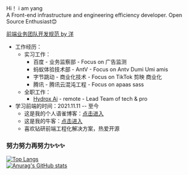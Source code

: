 Hi！  i am yang<br>
A Front-end infrastructure and engineering efficiency developer. Open Source Enthusiast😊 

[前端业务团队开发规范 by 洋](https://github.com/BoyYangzai/fe-team-work)

- 工作经历：
  - 实习工作：
     - 百度 - 业务监察部 - Focus on 广告监测
     - 蚂蚁体验技术部 - AntV - Focus on Antv Dumi Umi amis
     - 字节跳动 - 商业化技术 - Focus on TikTok 剪映 商业化<br>
     - 腾讯 - 腾讯云混沌工程 - Focus on apaas sass<br>
  - 全职工作：
     - [Hydrox Ai](https://www.hydrox.ai/about) - remote - Lead Team of tech & pro
- 学习前端的时间：2021.11.11 -- 至今<br>
  - 这是我的个人语雀博客：[点击进入](https://www.yuque.com/boyyang) <br>
  - 这是我的牛客：[点击进入](https://www.nowcoder.com/users/278046557)<br>
  - 喜欢钻研前端工程化解决方案，热爱开源<br>

### 努力努力再努力✨✨✨
[![Top Langs](https://github-readme-stats.vercel.app/api/top-langs/?username=BoyYangZai&hide=vue,css,html,smarty&layout=compact&title_color=007bff&text_color=e7e7e7&icon_color=007bff&bg_color=171c28)](https://github.com/anuraghazra/github-readme-stats)
<br>
[![Anurag's GitHub stats](https://github-readme-stats.vercel.app/api?username=BoyYangZai&show_icons=true&title_color=007bff&text_color=e7e7e7&icon_color=007bff&bg_color=171c28)](https://github.com/anuraghazra/github-readme-stats)

